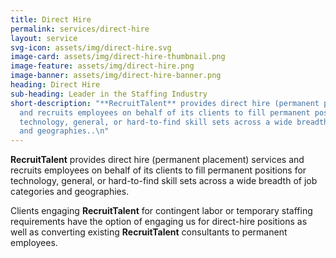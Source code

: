 ```yaml
---
title: Direct Hire
permalink: services/direct-hire
layout: service
svg-icon: assets/img/direct-hire.svg
image-card: assets/img/direct-hire-thumbnail.png
image-feature: assets/img/direct-hire.png
image-banner: assets/img/direct-hire-banner.png
heading: Direct Hire
sub-heading: Leader in the Staffing Industry
short-description: "**RecruitTalent** provides direct hire (permanent placement) services
  and recruits employees on behalf of its clients to fill permanent positions for
  technology, general, or hard-to-find skill sets across a wide breadth of job categories
  and geographies..\n"
---
```


**RecruitTalent** provides direct hire (permanent placement) services and recruits employees on behalf of its clients to fill permanent positions for technology, general, or hard-to-find skill sets across a wide breadth of job categories and geographies.

Clients engaging **RecruitTalent** for contingent labor or temporary staffing requirements have the option of engaging us for direct-hire positions as well as converting existing **RecruitTalent** consultants to permanent employees.
